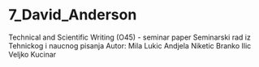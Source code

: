 # 7_David_Anderson
Technical and Scientific Writing (O45) - seminar paper
Seminarski rad iz Tehnickog i naucnog pisanja
Autor:
Mila Lukic
Andjela Niketic
Branko Ilic
Veljko Kucinar
